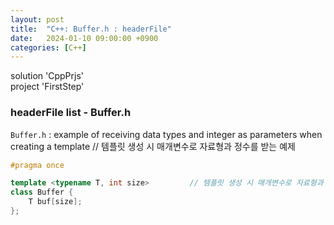 ```yaml
---
layout: post
title:  "C++: Buffer.h : headerFile"
date:   2024-01-10 09:00:00 +0900
categories: [C++]
---
```


solution 'CppPrjs'   
project 'FirstStep'   
   
### headerFile list - Buffer.h   
`Buffer.h` : example of receiving data types and integer as parameters when creating a template // 템플릿 생성 시 매개변수로 자료형과 정수를 받는 예제   
   
```cpp
#pragma once

template <typename T, int size>			// 템플릿 생성 시 매개변수로 자료형과 정수를 받는 예제
class Buffer {
	T buf[size];
};
```
